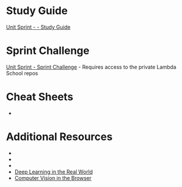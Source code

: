 # Study Guide
[Unit <X> Sprint <Y> - <TOPIC> - Study Guide](<LINK>)

# Sprint Challenge
[Unit <X> Sprint <Y> - Sprint Challenge](<LINK>) - Requires access to the private Lambda School repos

# Cheat Sheets
- [<SPRINT CHEAT SHEET>](<LINK>)

# Additional Resources
- [<RESOURCE>](<LINK>)
- 
- 
- [Deep Learning in the Real World](https://youtu.be/yLYaQPi3O-A)
- [Computer Vision in the Browser](https://youtu.be/zdc6_sjrYG4)